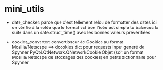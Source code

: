mini_utils
==========

* date_checker: parce que c'est tellement relou de formatter des dates ici on vérifie à la volée que le format est bon
l'idée est simple tu balances la suite dans un date.struct_time() avec les bonnes valeurs prévérifiées

* cookies_converter: convertisseur de Cookies au format Mozilla/Netscape ==> dcookies dict pour requests 
input generé de Spynner PyQt4.QtNetwork.QNetworkCookie Objet (soit un format Mozilla/Netscape de stockages des cookies) en petits dictionnaire pour Spynner


